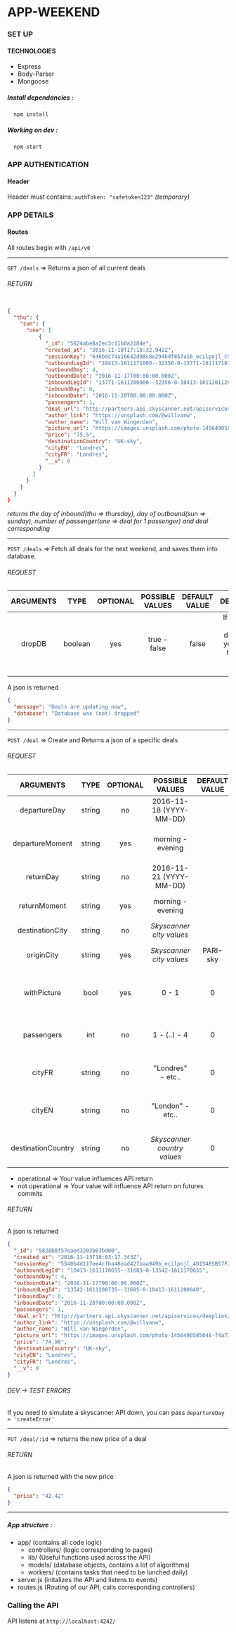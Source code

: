 # APP-WEEKEND

### SET UP

#### TECHNOLOGIES

* Express
* Body-Parser
* Mongoose

##### Install dependancies :
```shell
  npm install
```


##### Working on dev :

```shell
  npm start
```

### APP AUTHENTICATION

#### Header
Header must contains:
`authToken: "safetoken123"` *(temporary)*

### APP DETAILS

#### Routes

All routes begin with `/api/v0`

***

`GET /deals` => Returns a json of all current deals

###### RETURN

```json

{
  "thu": {
    "sun": {
      "one": [
          {
            "_id": "5824abe8a2ec3c11b0a2184e",
            "created_at": "2016-11-10T17:18:32.942Z",
            "sessionKey": "646bdc74a16642d08c8e294bdf857a16_ecilpojl_C91F0D35CE575DFE49D9B2FE1C6ED94C",
            "outboundLegId": "10413-1611171000--32356-0-13771-1611171015",
            "outboundDay": 4,
            "outboundDate": "2016-11-17T00:00:00.000Z",
            "inboundLegId": "13771-1611200900--32356-0-10413-1611201120",
            "inboundDay": 0,
            "inboundDate": "2016-11-20T00:00:00.000Z",
            "passengers": 1,
            "deal_url": "http://partners.api.skyscanner.net/apiservices/deeplink/v2?_cje=nrpnZ%2f4hktHebjvBq9AkxaYaLU%2bGNdcAX3UOATmaM4iRIz85kld%2fLwmLuVzlZk95&url=http%3a%2f%2fwww.apideeplink.com%2ftransport_deeplink%2f4.0%2fFR%2ffr-fr%2fEUR%2feasy%2f2%2f10413.13771.2016-11-17%2c13771.10413.2016-11-20%2fair%2fairli%2fflights%3fitinerary%3dflight%7c-32356%7c2432%7c10413%7c2016-11-17T10%3a00%7c13771%7c2016-11-17T10%3a15%2cflight%7c-32356%7c2435%7c13771%7c2016-11-20T09%3a00%7c10413%7c2016-11-20T11%3a20%26carriers%3d-32356%26passengers%3d1%26channel%3ddataapi%26cabin_class%3deconomy%26facilitated%3dfalse%26ticket_price%3d75.50%26is_npt%3dfalse%26is_multipart%3dfalse%26client_id%3dskyscanner_b2b%26request_id%3dde5df2ed-33e0-4c84-86e5-31e6de98b98e%26commercial_filters%3dfalse%26q_datetime_utc%3d2016-11-10T15%3a18%3a28",
            "author_link": "https://unsplash.com/@willvanw",
            "author_name": "Will van Wingerden",
            "picture_url": "https://images.unsplash.com/photo-1456490585048-f4a7348766f7?dpr=1&auto=format&fit=crop&w=1500&h=1000&q=80&cs=tinysrgb&crop=",
            "price": "75,5",
            "destinationCountry": "UK-sky",
            "cityEN": "Londres",
            "cityFR": "Londres",
            "__v": 0
          }
        ]
      }
    }
  }
}

```

*returns the day of inbound(thu => thursday), day of outbound(sun => sunday), number of passenger(one => deal for 1 passenger) and deal corresponding*

***

`POST /deals` => Fetch all deals for the next weekend, and saves them into database.

###### REQUEST

|     ARGUMENTS    |  TYPE  | OPTIONAL |     POSSIBLE VALUES    | DEFAULT VALUE |     DESCRIPTION     |
|:---------------:|:------:|:--------:|:----------------------:|:-------------:|:-------------------:|
|   dropDB  | boolean |    yes    |    true - false   |      false         |   If set to true, will drop database so you will only have fresh deals on database |

A json is returned

```json
{
  "message": "Deals are updating now",
  "database": "Database was (not) dropped"
}
```


***

`POST /deal` => Create and Returns a json of a specific deals

###### REQUEST

|     ARGUMENTS    |  TYPE  | OPTIONAL |     POSSIBLE VALUES    | DEFAULT VALUE |     DESCRIPTION     |
|:---------------:|:------:|:--------:|:----------------------:|:-------------:|:-------------------:|
|   departureDay  | string |    no    |    2016-11-18 (YYYY-MM-DD)   |               |   Day of departure (operational) |
| departureMoment | string |    yes    |   morning - evening   |               | Moment of departure (not operational) |
|    returnDay    | string |    no    |    2016-11-21 (YYYY-MM-DD)    |               |    Day of return  (operational)  |
|   returnMoment  | string |    yes    |   morning - evening   |               |   Moment of return (not operational) |
| destinationCity | string |    no    | *Skyscanner city values* |               |    City to fly to (operational)  |
|    originCity   | string |    yes   | *Skyscanner city values* |    PARI-sky   |   City to fly from (operational) |
|    withPicture  | bool   |    yes   | 0 - 1 |    0   |   If you need a picture to illustrate your deal (operational) |
|    passengers  | int   |    no   | 1 - (..) - 4 |    0   |   How many people are traveling (operational) |
|    cityFR  | string   |    no   | "Londres" - etc.. |    0   |   Name of the destination in french (operational) |
|    cityEN  | string   |    no   | "London" - etc.. |    0   |   Name of the destination in english (operational) |
|    destinationCountry  | string   |    no   |  *Skyscanner country values* |    0   | Skyscanner country code (ex: FR-sky) (operational) |

* operational => Your value influences API return
* not operational => Your value will influence API return on futures commits

###### RETURN

A json is returned

```json
{
  "_id": "5828b8f57eaed3203b03bd00",
  "created_at": "2016-11-13T19:03:17.343Z",
  "sessionKey": "5540b4d117ee4cfba48ead427baa949b_ecilpojl_4D15485B57F281B0C05670EFD32B0BCE",
  "outboundLegId": "10413-1611170655--31685-0-13542-1611170655",
  "outboundDay": 4,
  "outboundDate": "2016-11-17T00:00:00.000Z",
  "inboundLegId": "13542-1611200735--31685-0-10413-1611200940",
  "inboundDay": 0,
  "inboundDate": "2016-11-20T00:00:00.000Z",
  "passengers": 1,
  "deal_url": "http://partners.api.skyscanner.net/apiservices/deeplink/v2?_cje=nrpnZ%2f4hktHebjvBq9AkxaYaLU%2bGNdcAX3UOATmaM4iRIz85kld%2fLwmLuVzlZk95&url=http%3a%2f%2fwww.apideeplink.com%2ftransport_deeplink%2f4.0%2fFR%2ffr-fr%2fEUR%2fvuel%2f2%2f10413.13542.2016-11-17%2c13542.10413.2016-11-20%2fair%2fairli%2fflights%3fitinerary%3dflight%7c-31685%7c8770%7c10413%7c2016-11-17T06%3a55%7c13542%7c2016-11-17T06%3a55%2cflight%7c-31685%7c8771%7c13542%7c2016-11-20T07%3a35%7c10413%7c2016-11-20T09%3a40%26carriers%3d-31685%26passengers%3d1%26channel%3ddataapi%26cabin_class%3deconomy%26facilitated%3dfalse%26ticket_price%3d74.98%26is_npt%3dfalse%26is_multipart%3dfalse%26client_id%3dskyscanner_b2b%26request_id%3d9d7630c3-3f8e-4cb5-92a1-575d2cdb385c%26commercial_filters%3dfalse%26q_datetime_utc%3d2016-11-13T15%3a00%3a08",
  "author_link": "https://unsplash.com/@willvanw",
  "author_name": "Will van Wingerden",
  "picture_url": "https://images.unsplash.com/photo-1456490585048-f4a7348766f7?dpr=1&auto=format&fit=crop&w=1500&h=1000&q=80&cs=tinysrgb&crop=",
  "price": "74,98",
  "destinationCountry": "UK-sky",
  "cityEN": "Londres",
  "cityFR": "Londres",
  "__v": 0
}

```

###### DEV -> TEST ERRORS

If you need to simulate a skyscanner API down, you can pass `departureDay = 'createError'`

***

`PUT /deal/:id` => returns the new price of a deal

###### RETURN

A json is returned with the new price

```json
{
  "price": "42.42"
}

```

***

##### App structure :

- app/ (contains all code logic)
  - controllers/ (logic corresponding to pages)
  - lib/ (Useful functions used across the API)
  - models/ (database objects, contains a lot of algorithms)
  - workers/ (contains tasks that need to be lunched daily)
- server.js (initalizes the API and listens to events)
- routes.js (Routing of our API, calls corresponding controllers)

### Calling the API

API listens at `http://localhost:4242/`

